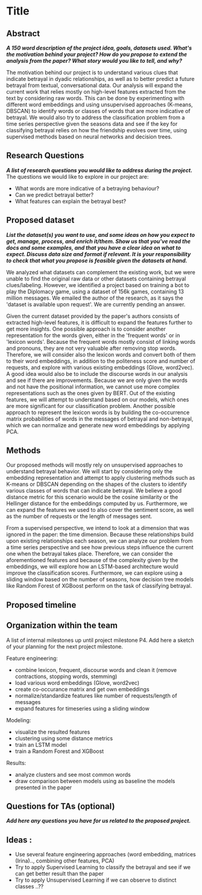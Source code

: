 # Title

## Abstract
***A 150 word description of the project idea, goals, datasets used. What's the motivation behind your project? How do you propose to extend the analysis from the paper? What story would you like to tell, and why?***

The motivation behind our project is to understand various clues that indicate betrayal in dyadic relationships, as well as to better predict a future betrayal from textual, conversational data. Our analysis will expand the current work that relies mostly on high-level features extracted from the text by considering raw words. This can be done by experimenting with different word embeddings and using unsupervised approaches (K-means, DBSCAN) to identify words or classes of words that are more indicative of betrayal. We would also try to address the classification problem from a time series perspective given the seasons data and see if the key for classifying betrayal relies on how the friendship evolves over time, using supervised methods based on neural networks and decision trees.

## Research Questions

***A list of research questions you would like to address during the project.***
The questions we would like to explore in our project are:
- What words are more indicative of a betraying behaviour?
- Can we predict betrayal better?
- What features can explain the betrayal best?

## Proposed dataset
***List the dataset(s) you want to use, and some ideas on how you expect to get, manage, process, and enrich it/them. Show us that you've read the docs and some examples, and that you have a clear idea on what to expect. Discuss data size and format if relevant. It is your responsibility to check that what you propose is feasible given the datasets at hand.***

We analyzed what datasets can complement the existing work, but we were unable to find the original raw data or other datasets containing betrayal clues/labeling. However, we identified a project based on training a bot to play the Diplomacy game, using a dataset of 156k games, containing 13 million messages. We emailed the author of the research, as it says the 'dataset is available upon request'. We are currently pending an answer.

Given the current dataset provided by the paper's authors consists of extracted high-level features, it is difficult to expand the features further to get more insights. One possible approach is to consider another representation for the words given, either in the 'frequent words' or in 'lexicon words'. Because the frequent words mostly consist of linking words and pronouns, they are not very valuable after removing stop words. Therefore, we will consider also the lexicon words and convert both of them to their word embeddings, in addition to the politeness score and number of requests, and explore with various existing embeddings (Glove, word2vec). A good idea would also be to include the discourse words in our analysis and see if there are improvements. Because we are only given the words and not have the positional information, we cannot use more complex representations such as the ones given by BERT. Out of the existing features, we will attempt to understand based on our models, which ones are more significant for our classification problem. Another possible approach to represent the lexicon words is by building the co-occurrence matrix probabilities of words in the messages of betrayal and non-betrayal, which we can normalize and generate new word embeddings by applying PCA. 

## Methods
Our proposed methods will mostly rely on unsupervised approaches to understand betrayal behavior. We will start by considering only the embedding representation and attempt to apply clustering methods such as K-means or DBSCAN depending on the shapes of the clusters to identify various classes of words that can indicate betrayal. We believe a good distance metric for this scenario would be the cosine similarity or the Hellinger distance for the embeddings computed by us. Furthermore, we can expand the features we used to also cover the sentiment score, as well as the number of requests or the length of messages sent.

From a supervised perspective, we intend to look at a dimension that was ignored in the paper: the time dimension. Because these relationships build upon existing relationships each season, we can analyze our problem from a time series perspective and see how previous steps influence the current one when the betrayal takes place. Therefore, we can consider the aforementioned features and because of the complexity given by the embeddings, we will explore how an LSTM-based architecture would improve the classification scores. Furthermore, we can explore using a sliding window based on the number of seasons, how decision tree models like Random Forest of XGBoost perform on the task of classifying betrayal.

## Proposed timeline
## Organization within the team
A list of internal milestones up until project milestone P4. Add here a sketch of your planning for the next project milestone.

Feature engineering:
- combine lexicon, frequent, discourse words and clean it (remove contractions, stopping words, stemming)
- load various word embeddings (Glove, word2vec)
- create co-occurance matrix and get own embeddings
- normalize/standardize features like number of requests/length of messages
- expand features for timeseries using a sliding window

Modeling:
- visualize the resulted features
- clustering using some distance metrics
- train an LSTM model
- train a Random Forest and XGBoost

Results:
- analyze clusters and see most common words
- draw comparison between models using as baseline the models presented in the paper
## Questions for TAs (optional)

***Add here any questions you have for us related to the proposed project.***


## Ideas :

* Use several feature engineering approaches (word embedding, matrices (Irina).., combining other features, PCA)
* Try to apply Supervised Learning to classify the betrayal and see if we can get better result than the paper
* Try to apply Unsupervised Learning if we can observe to distinct classes ..??
